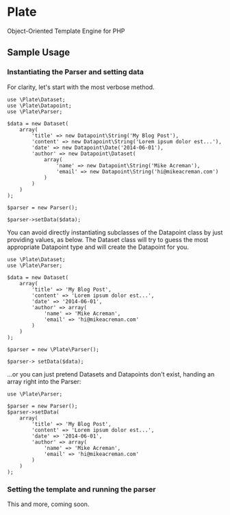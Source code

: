 # Plate

Object-Oriented Template Engine for PHP


## Sample Usage

### Instantiating the Parser and setting data

For clarity, let's start with the most verbose method.

```
use \Plate\Dataset;
use \Plate\Datapoint;
use \Plate\Parser;

$data = new Dataset(
	array(
		'title' => new Datapoint\String('My Blog Post'),
		'content' => new Datapoint\String('Lorem ipsum dolor est...'),
		'date' => new Datapoint\Date('2014-06-01'),
		'author' => new Datapoint\Dataset(
			array(
				'name' => new Datapoint\String('Mike Acreman'),
				'email' => new Datapoint\String('hi@mikeacreman.com')
			)
		)
	) 
);

$parser = new Parser();

$parser->setData($data);
```

You can avoid directly instantiating subclasses of the Datapoint class by just providing values, as below. The Dataset class will try to guess the most appropriate Datapoint type and will create the Datapoint for you.

```
use \Plate\Dataset;
use \Plate\Parser;

$data = new Dataset(
	array(
		'title' => 'My Blog Post',
		'content' => 'Lorem ipsum dolor est...',
		'date' => '2014-06-01',
		'author' => array(
			'name' => 'Mike Acreman',
			'email' => 'hi@mikeacreman.com'
		)
	) 
);

$parser = new \Plate\Parser();

$parser-> setData($data);
```

...or you can just pretend Datasets and Datapoints don't exist, handing an array right into the Parser:

```
use \Plate\Parser;

$parser = new Parser();
$parser->setData(
	array(
		'title' => 'My Blog Post',
		'content' => 'Lorem ipsum dolor est...',
		'date' => '2014-06-01',
		'author' => array(
			'name' => 'Mike Acreman',
			'email' => 'hi@mikeacreman.com'
		)
	) 
);
```

### Setting the template and running the parser

This and more, coming soon.